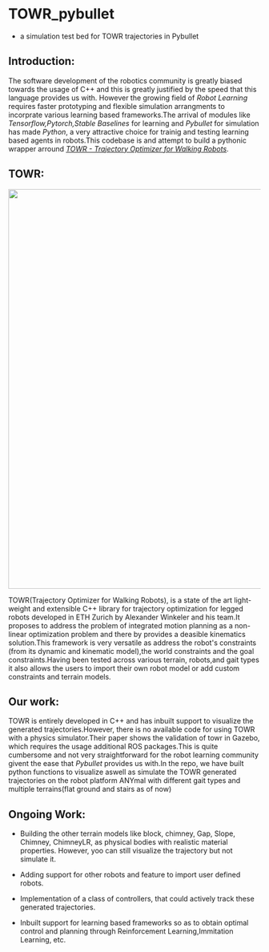 # TOWR_pybullet
- a simulation test bed for TOWR trajectories in Pybullet

## Introduction:
The software development of the robotics community is greatly biased towards the usage of C++ and this is greatly justified by the speed that this language provides us with. However the growing field of *Robot Learning* requires faster prototyping and flexible simulation arrangments to incorprate various learning based frameworks.The arrival of modules like *Tensorflow,Pytorch,Stable Baselines* for learning and *Pybullet* for simulation has made *Python*, a very attractive choice for trainig and testing learning based agents in robots.This codebase is and attempt to build a pythonic wrapper arround *[TOWR - Trajectory Optimizer for Walking Robots](https://github.com/ethz-adrl/towr)*.

## TOWR:
<p align="center">
   <img width="1280" height="798" src="https://github.com/lok-i/towr_pybullet/blob/master/media/towr.gif">
</p>

TOWR(Trajectory Optimizer for Walking Robots), is a state of the art light-weight and extensible C++ library for trajectory optimization for legged robots developed in ETH Zurich by Alexander Winkeler and his team.It proposes to address the problem of integrated motion planning as a non-linear optimization problem and there by provides a deasible kinematics solution.This framework is very versatile as address the robot's constraints (from its dynamic and kinematic model),the world constraints and the goal constraints.Having been tested across various terrain, robots,and gait types it also allows the users to import their own robot model or add custom constraints and terrain models.

## Our work:
TOWR is entirely developed in C++ and has inbuilt support to visualize the generated trajectories.However, there is no available code for using TOWR with a physics simulator.Their paper shows the validation of towr in Gazebo, which requires
the usage additional ROS packages.This is quite cumbersome and not very straightforward for the robot learning community givent the ease that *Pybullet* provides us with.In the repo, we have built python functions to visualize aswell as simulate the TOWR generated trajectories on the robot platform ANYmal with different gait types and multiple terrains(flat ground and stairs as of now)

## Ongoing Work:

* Building the other terrain models like block, chimney, Gap, Slope, Chimney, ChimneyLR, as physical bodies with realistic material properties. However, yoo can still visualize the trajectory but not simulate it.

* Adding support for other robots and feature to import user defined robots.

* Implementation of a class of controllers, that could actively track these generated trajectories.

* Inbuilt support for learning based frameworks so as to obtain optimal control and planning through Reinforcement Learning,Immitation Learning, etc. 
